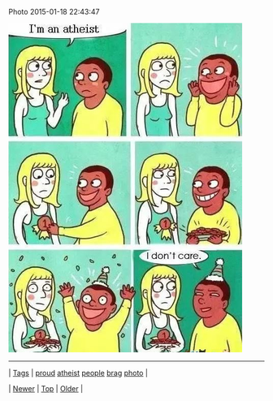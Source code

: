 <!--
title: Photo 2015-01-18 22
date: 2020-06-28T15:27:00.062Z
tags: proud, atheist, people, brag, photo
-->


Photo 2015-01-18 22:43:47

![](108485467859-0.jpg)

<!--BOTTOM-POST-NAVIGATION-->
---

| [Tags](tags.md) | [proud](tag-proud.md) [atheist](tag-atheist.md) [people](tag-people.md) [brag](tag-brag.md) [photo](tag-photo.md) |

| [Newer](108483767444.md) | [Top](index.md) | [Older](108486324324.md) |